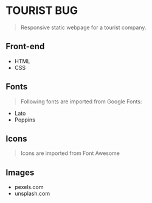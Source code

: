 # TOURIST BUG
> Responsive static webpage for a tourist company.

## Front-end
- HTML
- CSS

## Fonts
> Following fonts are imported from Google Fonts:
- Lato
- Poppins

## Icons
> Icons are imported from Font Awesome

## Images
- pexels.com
- unsplash.com
